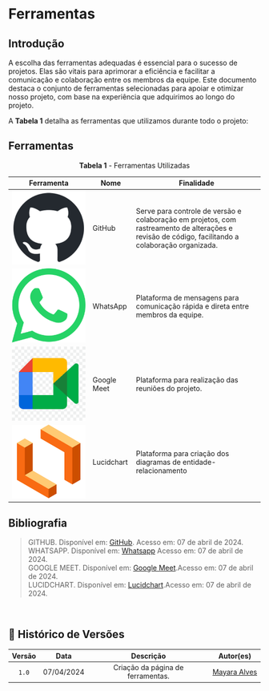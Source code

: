 # Ferramentas

## Introdução

A escolha das ferramentas adequadas é essencial para o sucesso de projetos. Elas são vitais para aprimorar a eficiência e facilitar a comunicação e colaboração entre os membros da equipe. Este documento destaca o conjunto de ferramentas selecionadas para apoiar e otimizar nosso projeto, com base na experiência que adquirimos ao longo do projeto. 

A **Tabela 1** detalha as ferramentas que utilizamos durante todo o projeto:

## Ferramentas 

<center>
  
**Tabela 1** - Ferramentas Utilizadas



| Ferramenta | Nome | Finalidade |
|------------|------|------------|
| ![](../assets/planejamento/github.png)| GitHub | Serve para controle de versão e colaboração em projetos, com rastreamento de alterações e revisão de código, facilitando a colaboração organizada. |
| ![](../assets/planejamento/whatsapp.png) | WhatsApp | Plataforma de mensagens para comunicação rápida e direta entre membros da equipe. |
| ![](../assets/planejamento/GoogleMeet.png)| Google Meet | Plataforma para realização das reuniões do projeto. |
| ![](../assets/planejamento/lucidchart.png)| Lucidchart | Plataforma para criação dos diagramas de entidade-relacionamento |
  

</center>


## Bibliografia
>GITHUB. Disponível em: [GitHub](https://github.com). Acesso em: 07 de abril de 2024.</br>
>WHATSAPP. Disponível em: [Whatsapp](https://web.whatsapp.com/) Acesso em: 07 de abril de 2024.</br>
>GOOGLE MEET. Disponível em: [Google Meet](https://meet.google.com/).Acesso em: 07 de abril de 2024.</br>
>LUCIDCHART. Disponível em: [Lucidchart](https://www.lucidchart.com/).Acesso em: 07 de abril de 2024.</br>
</br>

## 📑 Histórico de Versões

| Versão  |    Data    |                        Descrição                        |                                             Autor(es)                                             |
| :-----: | :--------: | :-----------------------------------------------------: | :-----------------------------------------------------------------------------------------------: | 
|`1.0` | 07/04/2024 | Criação da página de ferramentas.                       | [Mayara Alves](https://github.com/Mayara-tech)|
